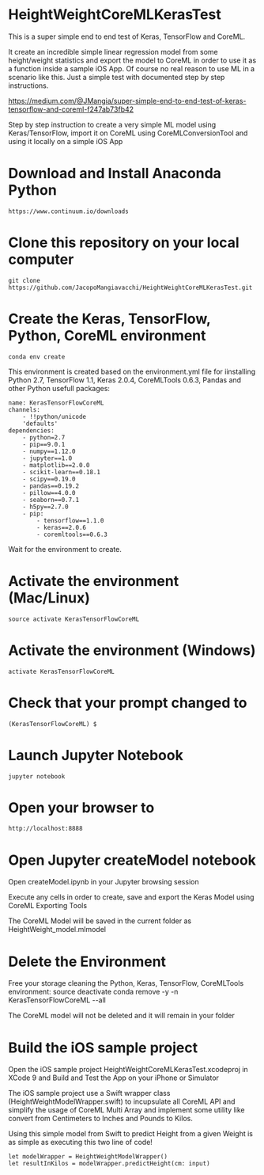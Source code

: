 # HeightWeightCoreMLKerasTest
This is a super simple end to end test of Keras, TensorFlow and CoreML.

It create an incredible simple linear regression model from some height/weight statistics and export the model to CoreML in order to use it as a function inside a sample iOS App.  Of course no real reason to use ML in a scenario like this.  Just a simple test with documented step by step instructions.

https://medium.com/@JMangia/super-simple-end-to-end-test-of-keras-tensorflow-and-coreml-f247ab73fb42


Step by step instruction to create a very simple ML model using Keras/TensorFlow, import it on CoreML using CoreMLConversionTool and using it locally on a simple iOS App


# Download and Install Anaconda Python
    https://www.continuum.io/downloads


# Clone this repository on your local computer
    git clone https://github.com/JacopoMangiavacchi/HeightWeightCoreMLKerasTest.git


# Create the Keras, TensorFlow, Python, CoreML environment
    conda env create

This environment is created based on the environment.yml file for iinstalling Python 2.7, TensorFlow 1.1, Keras 2.0.4, CoreMLTools 0.6.3, Pandas and other Python usefull packages:


    name: KerasTensorFlowCoreML
    channels:
        - !!python/unicode
        'defaults'
    dependencies:
        - python=2.7
        - pip==9.0.1
        - numpy==1.12.0
        - jupyter==1.0
        - matplotlib==2.0.0
        - scikit-learn==0.18.1
        - scipy==0.19.0
        - pandas==0.19.2
        - pillow==4.0.0
        - seaborn==0.7.1
        - h5py==2.7.0
        - pip:
            - tensorflow==1.1.0
            - keras==2.0.6
            - coremltools==0.6.3



Wait for the environment to create.

# Activate the environment (Mac/Linux)
    source activate KerasTensorFlowCoreML

# Activate the environment (Windows)
    activate KerasTensorFlowCoreML

# Check that your prompt changed to
    (KerasTensorFlowCoreML) $

# Launch Jupyter Notebook
    jupyter notebook

# Open your browser to
    http://localhost:8888


# Open Jupyter createModel notebook
Open createModel.ipynb in your Jupyter browsing session

Execute any cells in order to create, save and export the Keras Model using CoreML Exporting Tools


The CoreML Model will be saved in the current folder as HeightWeight_model.mlmodel

# Delete the Environment
Free your storage cleaning the Python, Keras, TensorFlow, CoreMLTools environment:
    source deactivate
    conda remove -y -n KerasTensorFlowCoreML --all
    
The CoreML model will not be deleted and it will remain in your folder

# Build the iOS sample project
Open the iOS sample project HeightWeightCoreMLKerasTest.xcodeproj in XCode 9 and Build and Test the App on your iPhone or Simulator

The iOS sample project use a Swift wrapper class (HeightWeightModelWrapper.swift) to incupsulate all CoreML API and simplify the usage of CoreML Multi Array and implement some utility like convert from Centimeters to Inches and Pounds to Kilos.

Using this simple model from Swift to predict Height from a given Weight is as simple as executing this two line of code!

    let modelWrapper = HeightWeightModelWrapper()
    let resultInKilos = modelWrapper.predictHeight(cm: input)




